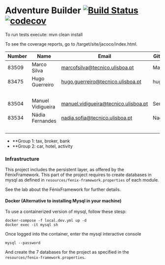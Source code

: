 # Adventure Builder [![Build Status](https://travis-ci.com/tecnico-softeng/es18al_15-project.svg?token=5FaChxQjpMkkzdVVADUP&branch=develop)](https://travis-ci.com/tecnico-softeng/es18al_15-project) [![codecov](https://codecov.io/gh/tecnico-softeng/es18al_15-project/branch/develop/graph/badge.svg?token=7RY2x2UONX)](https://codecov.io/gh/tecnico-softeng/es18al_15-project)

To run tests execute: mvn clean install

To see the coverage reports, go to <module name>/target/site/jacoco/index.html.


|   Number   |          Name           |            Email                     |   GitHub Username  | Group |
| ---------- | ----------------------- | -------------------------------------| -------------------| ----- |
|  83509     | Marco Silva             | marcofsilva@tecnico.ulisboa.pt       | MarcofSilva        |   1   |
|  83475     | Hugo Guerreiro          | hugo.guerreiro@tecnico.ulisboa.pt    | hugosilvaguerreiro |   1   |
|            |                         |                                      |                    |   1   |
|  83504     | Manuel Vidigueira       | manuel.vidigueira@tecnico.ulisboa.pt | SemperDarky        |   2   |
|  83534     | Nádia Fernandes         | nadia.sofia@tecnico.ulisboa.pt       | NadiaSofia         |   2   |
|            |                         |                                      |                    |   2   |

- **Group 1: tax, broker, bank
- **Group 2: car, hotel, activity

### Infrastructure

This project includes the persistent layer, as offered by the FénixFramework.
This part of the project requires to create databases in mysql as defined in `resources/fenix-framework.properties` of each module.

See the lab about the FénixFramework for further details.

#### Docker (Alternative to installing Mysql in your machine)

To use a containerized version of mysql, follow these stesp:

```
docker-compose -f local.dev.yml up -d
docker exec -it mysql sh
```

Once logged into the container, enter the mysql interactive console

```
mysql --password
```

And create the 7 databases for the project as specified in
the `resources/fenix-framework.properties`.

